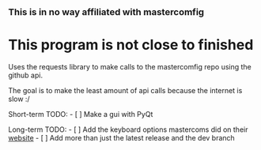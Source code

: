 # <font size="4"> This is in no way affiliated with mastercomfig</font>

# This program is not close to finished

Uses the requests library to make calls to the mastercomfig repo using the github api.

The goal is to make the least amount of api calls because the internet is slow :/

Short-term TODO:
    - [ ] Make a gui with PyQt

Long-term TODO:
    - [ ] Add the keyboard options mastercoms did on their [website](https://mastercomfig.com/app/#customize)
    - [ ] Add more than just the latest release and the dev branch